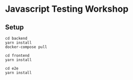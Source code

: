 # Javascript Testing Workshop

## Setup

    cd backend
    yarn install
    docker-compose pull

    cd frontend
    yarn install

    cd e2e
    yarn install

